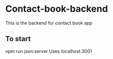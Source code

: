 # Contact-book-backend
This is the backend for contact book app
## To start
npm run json:server 
Uses localhost:3001

